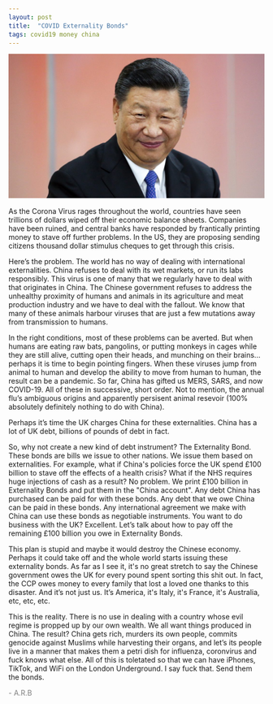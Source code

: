 ```yaml
---
layout: post
title:  "COVID Externality Bonds"
tags: covid19 money china
---
```


![Xi](/assets/xi.jpg)

As the Corona Virus rages throughout the world, countries have seen trillions of dollars wiped off their economic balance sheets. Companies have been ruined, and central banks have responded by frantically printing money to stave off further problems. In the US, they are proposing sending citizens thousand dollar stimulus cheques to get through this crisis.

Here’s the problem. The world has no way of dealing with international externalities. China refuses to deal with its wet markets, or run its labs responsibly. This virus is one of many that we regularly have to deal with that originates in China. The Chinese government refuses to address the unhealthy proximity of humans and animals in its agriculture and meat production industry and we have to deal with the fallout. We know that many of these animals harbour viruses that are just a few mutations away from transmission to humans.

In the right conditions, most of these problems can be averted. But when humans are eating raw bats, pangolins, or putting monkeys in cages while they are still alive, cutting open their heads, and munching on their brains... perhaps it is time to begin pointing fingers. When these viruses jump from animal to human and develop the ability to move from human to human, the result can be a pandemic. So far, China has gifted us MERS, SARS, and now COVID-19. All of these in successive, short order. Not to mention, the annual flu’s ambiguous origins and apparently persisent animal resevoir (100% absolutely definitely nothing to do with China).

Perhaps it’s time the UK charges China for these externalities. China has a lot of UK debt, billions of pounds of debt in fact.

So, why not create a new kind of debt instrument? The Externality Bond. These bonds are bills we issue to other nations. We issue them based on externalities. For example, what if China's policies force the UK spend £100 billion to stave off the effects of a health crisis? What if the NHS requires huge injections of cash as a result? No problem. We print £100 billion in Externality Bonds and put them in the "China account". Any debt China has purchased can be paid for with these bonds. Any debt that we owe China can be paid in these bonds. Any international agreement we make with China can use these bonds as negotiable instruments. You want to do business with the UK? Excellent. Let’s talk about how to pay off the remaining £100 billion you owe in Externality Bonds.

This plan is stupid and maybe it would destroy the Chinese economy. Perhaps it could take off and the whole world starts issuing these externality bonds. As far as I see it, it's no great stretch to say the Chinese government owes the UK for every pound spent sorting this shit out. In fact, the CCP owes money to every family that lost a loved one thanks to this disaster. And it’s not just us. It’s America, it's Italy, it's France, it's Australia, etc, etc, etc.

This is the reality. There is no use in dealing with a country whose evil regime is propped up by our own wealth. We all want things produced in China. The result? China gets rich, murders its own people, commits genocide against Muslims while harvesting their organs, and let’s its people live in a manner that makes them a petri dish for influenza, coronvirus and fuck knows what else. All of this is toletated so that we can have iPhones, TikTok, and WiFi on the London Underground. I say fuck that. Send them the bonds.

<span style="color:grey">- A.R.B</span>
